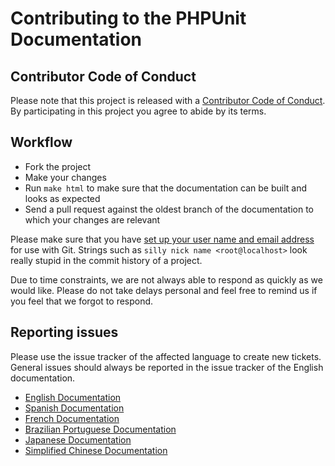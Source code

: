 # Contributing to the PHPUnit Documentation

## Contributor Code of Conduct

Please note that this project is released with a
[Contributor Code of Conduct](CODE_OF_CONDUCT.md). By participating in this
project you agree to abide by its terms.

## Workflow

* Fork the project
* Make your changes
* Run `make html` to make sure that the documentation can be built and looks as expected
* Send a pull request against the oldest branch of the documentation to which your changes are relevant

Please make sure that you have
[set up your user name and email address](https://git-scm.com/book/en/v2/Getting-Started-First-Time-Git-Setup)
for use with Git. Strings such as `silly nick name <root@localhost>` look really
stupid in the commit history of a project.

Due to time constraints, we are not always able to respond as quickly as we
would like. Please do not take delays personal and feel free to remind us if
you feel that we forgot to respond.

## Reporting issues

Please use the issue tracker of the affected language to create new tickets.
General issues should always be reported in the issue tracker of the English
documentation.

* [English Documentation](https://github.com/sebastianbergmann/phpunit-documentation-english/issues)
* [Spanish Documentation](https://github.com/sebastianbergmann/phpunit-documentation-spanish/issues)
* [French Documentation](https://github.com/sebastianbergmann/phpunit-documentation-french/issues)
* [Brazilian Portuguese Documentation](https://github.com/sebastianbergmann/phpunit-documentation-brazilian-portuguese/issues)
* [Japanese Documentation](https://github.com/sebastianbergmann/phpunit-documentation-japanese/issues)
* [Simplified Chinese Documentation](https://github.com/sebastianbergmann/phpunit-documentation-chinese/issues)
